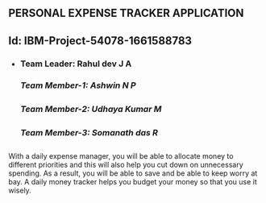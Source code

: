 <!DOCTYPE html>
<html lang="en">
  <head>
    <meta charset="UTF-8" />
    <meta name="viewport" content="width=device-width, initial-scale=1.0" />
  </head>
 
  <body>
    <h2><b> PERSONAL EXPENSE TRACKER APPLICATION </b></h2>
    <h2>
      <b> Id: IBM-Project-54078-1661588783 </b>
    </h2>
    <ul>
      <h3>
        <li>
          <h4>Team Leader: Rahul dev J A</h4>
          <h5>Team Member-1: Ashwin N P</h5>
          <h5>Team Member-2: Udhaya Kumar M</h5>
          <h5>Team Member-3: Somanath das R</h5>
        </li>
      </h3>
    </ul>
    <div class="p">
      <p class="p1">
        With a daily expense manager, you will be able to allocate money to
        different priorities and this will also help you cut down on unnecessary
        spending. As a result, you will be able to save and be able to keep
        worry at bay. A daily money tracker helps you budget your money so that
        you use it wisely.
      </p>
    </div>
  </body>
</html>
